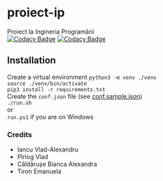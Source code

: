 # proiect-ip
Proiect la Ingineria Programării \
[![Codacy Badge](https://app.codacy.com/project/badge/Grade/44ab142848964c028d383f22cee1fac8)](https://www.codacy.com/gh/vlad-iancu/proiect-ip/dashboard?utm_source=github.com&amp;utm_medium=referral&amp;utm_content=vlad-iancu/proiect-ip&amp;utm_campaign=Badge_Grade)
[![Codacy Badge](https://app.codacy.com/project/badge/Coverage/44ab142848964c028d383f22cee1fac8)](https://www.codacy.com/gh/vlad-iancu/proiect-ip/dashboard?utm_source=github.com&utm_medium=referral&utm_content=vlad-iancu/proiect-ip&utm_campaign=Badge_Coverage)

## Installation
Create a virtual environment `python3 -m venv ./venv` \
`source ./venv/bin/activate` \
`pip3 install -r requirements.txt` \
Create the `conf.json` file (see [conf.sample.json](./conf.sample.json)) \
`./run.sh` \
or \
`run.ps1` if you are on Windows

### Credits
* Iancu Vlad-Alexandru
* Pîrlog Vlad
* Căldărușe Bianca Alexandra
* Tiron Emanuela
